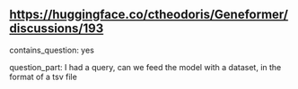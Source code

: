 ## https://huggingface.co/ctheodoris/Geneformer/discussions/193

contains_question: yes

question_part: I had a query, can we feed the model with a dataset, in the format of a tsv file
